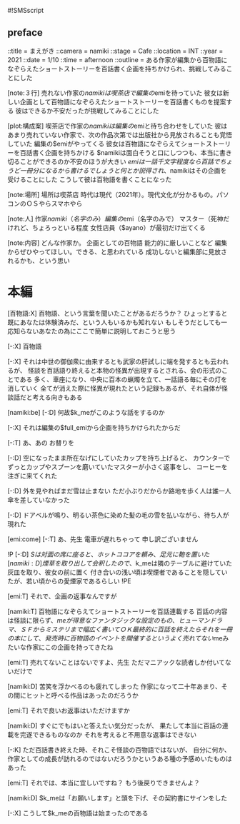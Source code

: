 #!SMSscript

## preface

::title = まえがき
::camera = namiki
::stage = Cafe
::location = INT
::year = 2021
::date = 1/10
::time = afternoon
::outline = ある作家が編集から百物語になぞらえたショートストーリーを百話書く企画を持ちかけられ、挑戦してみることにした

[note:３行]
売れない作家の$namikiは喫茶店で編集の$emiを待っていた
彼女は新しい企画として百物語になぞらえたショートストーリーを百話書くものを提案する
彼はできるか不安だったが挑戦してみることにした

[plot:構成案]
喫茶店で作家の$namikiは編集の$emiと待ち合わせをしていた
彼はあまり売れていない作家で、次の作品次第では出版社から見放されることも覚悟していた
編集の$emiがやってくる
彼女は百物語になぞらえてショートストーリーを百話書く企画を持ちかける
$namikiは面白そうと口にしつつも、本当に書き切ることができるのか不安のほうが大きい
$emiは一話千文字程度なら百話でちょうど一冊分になるから書けるでしょうと
何とか説得され、$namikiはその企画を受けることにした
こうして彼は百物語を書くことになった

[note:場所]
場所は喫茶店
時代は現代（2021年）。現代文化が分かるもの。パソコンのＯＳやらスマホやら

[note:人]
作家$namiki（名字のみ）
編集の$emi（名字のみで）
マスター（死神だけれど、ちょろっといる程度
女性店員（$ayano）が最初だけ出てくる

[note:内容]
どんな作家か。
企画としての百物語
能力的に厳しいことなど
編集からぜひやってほしい。できる、と思われている
成功しないと編集部に見放されるかも、という思い

# 本編

[百物語:X]
百物語、という言葉を聞いたことがあるだろうか？
ひょっとすると既にあなたは体験済みだ、という人もいるかも知れない
もしそうだとしても一応知らないあなたの為にここで簡単に説明しておこうと思う

[-:X]
百物語

[-:X]
それは中世の御伽衆に由来するとも武家の肝試しに端を発するとも云われるが、
怪談を百話語り終えると本物の怪異が出現するとされる、会の形式のことである
多く、車座になり、中央に百本の蝋燭を立て、一話語る毎にその灯を消していく
全てが消えた際に怪異が現れたという記録もあるが、それ自体が怪談話だと考える向きもある

[namiki:be]
[-:D]
何故$k_meがこのような話をするのか

[-:X]
それは編集の$full_emiから企画を持ちかけられたからだ

[-:T]
あ、あの
お替りを

[-:D]
空になったまま所在なげにしていたカップを持ち上げると、
カウンターでずっとカップやスプーンを磨いていたマスターが小さく返事をし、
コーヒーを注ぎに来てくれた

[-:D]
外を見やればまだ雪は止まない
ただ小ぶりだからか路地を歩く人は誰一人傘を差していなかった

[-:D]
ドアベルが鳴り、明るい茶色に染めた髪の毛の雪を払いながら、待ち人が現れた

[emi:come]
[-:T]
あ、先生
電車が遅れちゃって
申し訳ございません

!P
[-:D]
$Sは対面の席に座ると、ホットココアを頼み、足元に鞄を置いた
[namiki:D]
煙草を取り出して会釈したので、$k_meは隣のテーブルに避けていた灰皿を取り、彼女の前に置く
付き合いの浅い頃は喫煙者であることを隠していたが、若い頃からの愛煙家であるらしい
!PE

[emi:T]
それで、企画の返事なんですが

[namiki:T]
百物語になぞらえてショートストーリーを百話連載する
百話の内容は怪談に限らず、$meが得意なファンタジックな設定のもの、ヒューマンドラマ、
ＳＦからミステリまで幅広く書いてＯＫ
最終的に百話を終えたらそれを一冊の本にして、発売時に百物語のイベントを開催するという
よく売れてない$meみたいな作家にこの企画を持ってきたね

[emi:T]
売れてないことはないですよ、先生
ただマニアックな読者しか付いてないだけで

[namiki:D]
苦笑を浮かべるのも疲れてしまった
作家になって二十年あまり、その間にヒットと呼べる作品はあったのだろうか

[emi:T]
それで良いお返事はいただけますか

[namiki:D]
すぐにでもはいと答えたい気分だったが、
果たして本当に百話の連載を完遂できるものなのか
それを考えると不用意な返事はできない

[-:K]
ただ百話書き終えた時、それこそ怪談の百物語ではないが、
自分に何か、作家としての成長が訪れるのではないだろうかというある種の予感めいたものはあった

[emi:T]
それでは、本当に宜しいですね？
もう後戻りできませんよ？

[namiki:D]
$k_meは「お願いします」と頭を下げ、その契約書にサインをした

[-:X]
こうして$k_meの百物語は始まったのである
